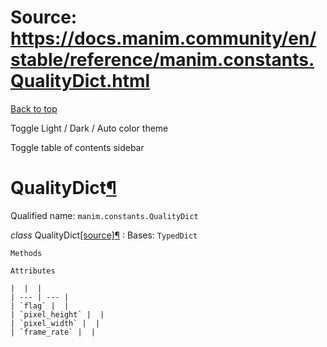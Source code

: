 # Source: https://docs.manim.community/en/stable/reference/manim.constants.QualityDict.html

[Back to top](#)

Toggle Light / Dark / Auto color theme

Toggle table of contents sidebar

QualityDict[¶](#qualitydict "Link to this heading")
===================================================

Qualified name: `manim.constants.QualityDict`

*class* QualityDict[[source]](../_modules/manim/constants.html#QualityDict)[¶](#manim.constants.QualityDict "Link to this definition")
:   Bases: `TypedDict`

    Methods

    Attributes

    |  |  |
    | --- | --- |
    | `flag` |  |
    | `pixel_height` |  |
    | `pixel_width` |  |
    | `frame_rate` |  |